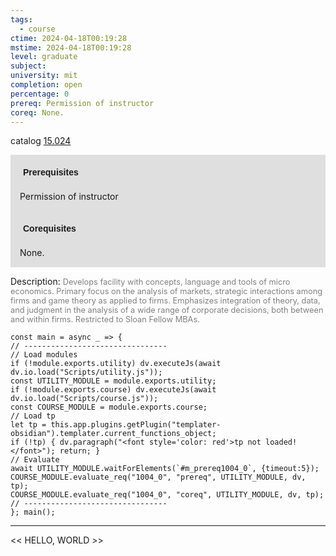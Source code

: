 ```yaml
---
tags:
  - course
ctime: 2024-04-18T00:19:28
mstime: 2024-04-18T00:19:28
level: graduate
subject: 
university: mit
completion: open
percentage: 0
prereq: Permission of instructor
coreq: None.
---
```


catalog [15.024](http://student.mit.edu/catalog/m15a.html#15.024)

<span style="display: block; padding: 15px; background-color: rgb(100, 100, 100, 0.2);"><font id="m_prereq1004_0" style="display: block; font-family: Arial, sans-serif; font-weight: bold; padding: 5px">Prerequisites</font><br><span id="prereq1004_0">Permission of instructor</span></span>
<span style="display: block; padding: 15px; background-color: rgb(100, 100, 100, 0.2);"><font id="m_coreq1004_0" style="display: block; font-family: Arial, sans-serif; font-weight: bold; padding: 5px">Corequisites</font><br><span id="coreq1004_0">None.</span></span>

<font style="">Description:</font>
<font style="color: grey; font-size: 0.8rem;">Develops facility with concepts, language and tools of micro economics. Primary focus on the analysis of markets, strategic interactions among firms and game theory as applied to firms. Emphasizes integration of theory, data, and judgment in the analysis of a wide range of corporate decisions, both between and within firms. Restricted to Sloan Fellow MBAs.</font>

```dataviewjs
const main = async _ => {
// --------------------------------
// Load modules
if (!module.exports.utility) dv.executeJs(await dv.io.load("Scripts/utility.js"));
const UTILITY_MODULE = module.exports.utility;
if (!module.exports.course) dv.executeJs(await dv.io.load("Scripts/course.js"));
const COURSE_MODULE = module.exports.course;
// Load tp
let tp = this.app.plugins.getPlugin("templater-obsidian").templater.current_functions_object;
if (!tp) { dv.paragraph("<font style='color: red'>tp not loaded!</font>"); return; }
// Evaluate
await UTILITY_MODULE.waitForElements(`#m_prereq1004_0`, {timeout:5});
COURSE_MODULE.evaluate_req("1004_0", "prereq", UTILITY_MODULE, dv, tp);
COURSE_MODULE.evaluate_req("1004_0", "coreq", UTILITY_MODULE, dv, tp);
// --------------------------------
}; main();
```

---

<< HELLO, WORLD >>
